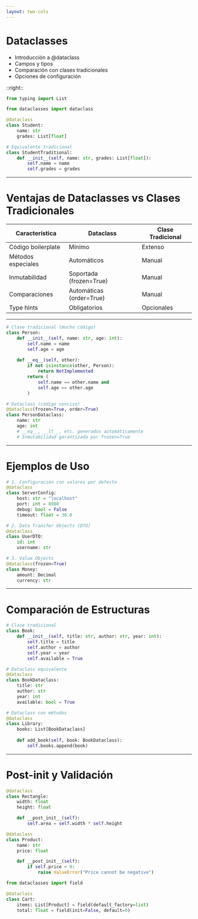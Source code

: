 ```yaml
---
layout: two-cols
---
```


# Dataclasses

- Introducción a @dataclass
- Campos y tipos
- Comparación con clases tradicionales
- Opciones de configuración

::right::

```python {all|1-3|5-8|10-14|all}
from typing import List

from dataclasses import dataclass

@dataclass
class Student:
    name: str
    grades: List[float]

# Equivalente tradicional
class StudentTraditional:
    def __init__(self, name: str, grades: List[float]):
        self.name = name
        self.grades = grades
```

---

# Ventajas de Dataclasses vs Clases Tradicionales

| Característica | Dataclass | Clase Tradicional |
|----------------|-----------|-------------------|
| Código boilerplate | Mínimo | Extenso |
| Métodos especiales | Automáticos | Manual |
| Inmutabilidad | Soportada (frozen=True) | Manual |
| Comparaciones | Automáticas (order=True) | Manual |
| Type hints | Obligatorios | Opcionales |

---

```python {all|1-5|7-13|15-21|all}
# Clase tradicional (mucho código)
class Person:
    def __init__(self, name: str, age: int):
        self.name = name
        self.age = age
    
    def __eq__(self, other):
        if not isinstance(other, Person):
            return NotImplemented
        return (
            self.name == other.name and 
            self.age == other.age
        )

# Dataclass (código conciso)
@dataclass(frozen=True, order=True)
class PersonDataclass:
    name: str
    age: int
    # __eq__, __lt__, etc. generados automáticamente
    # Inmutabilidad garantizada por frozen=True
```

---

# Ejemplos de Uso

```python {all|1-7|9-13|15-19|all}
# 1. Configuración con valores por defecto
@dataclass
class ServerConfig:
    host: str = "localhost"
    port: int = 8080
    debug: bool = False
    timeout: float = 30.0

# 2. Data Transfer Objects (DTO)
@dataclass
class UserDTO:
    id: int
    username: str

# 3. Value Objects
@dataclass(frozen=True)
class Money:
    amount: Decimal
    currency: str
```

---

# Comparación de Estructuras

```python {all|1-7|9-14|16-22|all}
# Clase tradicional
class Book:
    def __init__(self, title: str, author: str, year: int):
        self.title = title
        self.author = author
        self.year = year
        self.available = True

# Dataclass equivalente
@dataclass
class BookDataclass:
    title: str
    author: str
    year: int
    available: bool = True

# Dataclass con métodos
@dataclass
class Library:
    books: List[BookDataclass]
    
    def add_book(self, book: BookDataclass):
        self.books.append(book)
```

---

# Post-init y Validación

```python {all|1-7|9-16|18-23|all}
@dataclass
class Rectangle:
    width: float
    height: float

    def __post_init__(self):
        self.area = self.width * self.height

@dataclass
class Product:
    name: str
    price: float

    def __post_init__(self):
        if self.price < 0:
            raise ValueError("Price cannot be negative")

from dataclasses import field

@dataclass
class Cart:
    items: List[Product] = field(default_factory=list)
    total: float = field(init=False, default=0)
```